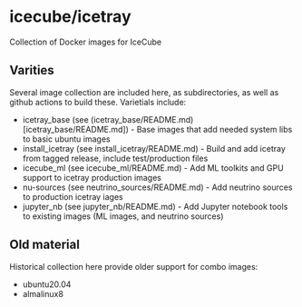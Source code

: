 icecube/icetray
===============

Collection of Docker images for IceCube

Varities
--------
Several image collection are included here, as subdirectories, as well as github actions to build these.  Varietials include:

* icetray_base (see (icetray_base/README.md)[icetray_base/README.md]) - Base images that add needed system libs to basic ubuntu images
* install_icetray (see install_icetray/README.md) - Build and add icetray from tagged release, include test/production files
* icecube_ml (see icecube_ml/README.md) - Add ML toolkits and GPU support to icetray production images
* nu-sources (see neutrino_sources/README.md) - Add neutrino sources to production icetray iages
* jupyter_nb (see jupyter_nb/README.md) - Add Jupyter notebook tools to existing images (ML images, and neutrino sources)

Old material
------------
Historical collection here provide older support for combo images:
* ubuntu20.04 
* almalinux8
